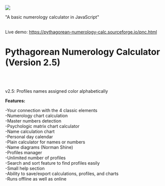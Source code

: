 <img src="https://i.imgur.com/DNoV6Yk.png">

"A basic numerology calculator in JavaScript"<br><br>

Live demo: https://pythagorean-numerology-calc.sourceforge.io/pnc.html

<H1>Pythagorean Numerology Calculator (Version 2.5)</H1><br><br>

v2.5: Profiles names assigned color alphabetically

<b>Features:</b>

-Your connection with the 4 classic elements<br>
-Numerology chart calculation<br>
-Master numbers detection<br>
-Psychologic matrix chart calculator<br>
-Name calculation chart<br>
-Personal day calendar<br>
-Plain calculator for names or numbers<br>
-Name diagrams (Norman Shine)<br>
-Profiles manager<br>
-Unlimited number of profiles<br>
-Search and sort feature to find profiles easily<br>
-Small help section<br>
-Ability to save/export calculations, profiles, and charts<br>
-Runs offline as well as online
<br><br>

